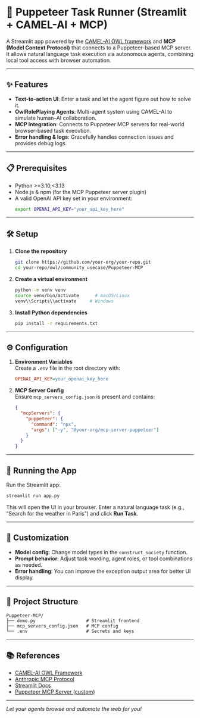 # 🤖 Puppeteer Task Runner (Streamlit + CAMEL-AI + MCP)

A Streamlit app powered by the [CAMEL-AI OWL framework](https://github.com/camel-ai/owl) and **MCP (Model Context Protocol)** that connects to a Puppeteer-based MCP server. It allows natural language task execution via autonomous agents, combining local tool access with browser automation.

---

## ✨ Features

- **Text-to-action UI**: Enter a task and let the agent figure out how to solve it.
- **OwlRolePlaying Agents**: Multi-agent system using CAMEL-AI to simulate human–AI collaboration.
- **MCP Integration**: Connects to Puppeteer MCP servers for real-world browser-based task execution.
- **Error handling & logs**: Gracefully handles connection issues and provides debug logs.

---

## 📋 Prerequisites

- Python >=3.10,<3.13
- Node.js & npm (for the MCP Puppeteer server plugin)
- A valid OpenAI API key set in your environment:
  ```bash
  export OPENAI_API_KEY="your_api_key_here"
  ```

---

## 🛠️ Setup

1. **Clone the repository**

   ```bash
   git clone https://github.com/your-org/your-repo.git
   cd your-repo/owl/community_usecase/Puppeteer-MCP
   ```

2. **Create a virtual environment**

   ```bash
   python -m venv venv
   source venv/bin/activate      # macOS/Linux
   venv\\Scripts\\activate     # Windows
   ```

3. **Install Python dependencies**

   ```bash
   pip install -r requirements.txt
   ```

---

## ⚙️ Configuration

1. **Environment Variables**  
   Create a `.env` file in the root directory with:
   ```ini
   OPENAI_API_KEY=your_openai_key_here
   ```

2. **MCP Server Config**  
   Ensure `mcp_servers_config.json` is present and contains:
   ```json
   {
     "mcpServers": {
       "puppeteer": {
         "command": "npx",
         "args": ["-y", "@your-org/mcp-server-puppeteer"]
       }
     }
   }
   ```

---

## 🚀 Running the App

Run the Streamlit app:

```bash
streamlit run app.py
```

This will open the UI in your browser. Enter a natural language task (e.g., “Search for the weather in Paris”) and click **Run Task**.

---

## 🔧 Customization

- **Model config**: Change model types in the `construct_society` function.
- **Prompt behavior**: Adjust task wording, agent roles, or tool combinations as needed.
- **Error handling**: You can improve the exception output area for better UI display.

---

## 📂 Project Structure

```
Puppeteer-MCP/
├── demo.py                   # Streamlit frontend
├── mcp_servers_config.json   # MCP config     
└── .env                      # Secrets and keys
```

---

## 📚 References

- [CAMEL-AI OWL Framework](https://github.com/camel-ai/owl)
- [Anthropic MCP Protocol](https://docs.anthropic.com/en/docs/agents-and-tools/mcp)
- [Streamlit Docs](https://docs.streamlit.io/)
- [Puppeteer MCP Server (custom)](https://github.com/your-org/mcp-server-puppeteer)

---

*Let your agents browse and automate the web for you!*
